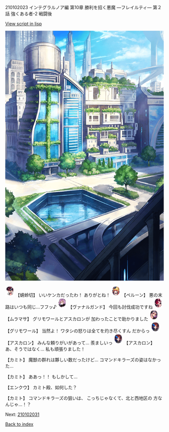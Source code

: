 210102023 インテグラルノア編 第10章 勝利を招く悪魔 ―フレイルティ― 第２話 強くある者-2 戦闘後

[View script in lisp](../scripts/210102023.txt)

![in_city.png](../images/backgrounds/in_city.png)

<img src="../images/units/3302411.png" alt="3302411.png" height="34"/>
【蜻蛉切】
いいケンカだったわ！
ありがとね！

<img src="../images/units/3200811.png" alt="3200811.png" height="34"/>
【ペルーン】
悪の末路はいつも同じ…フフッ♪

<img src="../images/units/5601111.png" alt="5601111.png" height="34"/>
【ヴァナルガンド】
今回も討伐成功ですね

<img src="../images/units/5102511.png" alt="5102511.png" height="34"/>
【ムラマサ】
グリモワールとアスカロンが
加わったことで助かりました

<img src="../images/units/5501711.png" alt="5501711.png" height="34"/>
【グリモワール】
当然よ！
ワタシの怒りは全てを灼き尽くすん
だからっ

<img src="../images/units/5102311.png" alt="5102311.png" height="34"/>
【アスカロン】
みんな頼りがいがあって…
羨ましいっ

<img src="../images/units/5102311.png" alt="5102311.png" height="34"/>
【アスカロン】
あ、そうではなく…
私も頑張りました！

【カミト】
魔獣の群れは夥しい数だったけど…
コマンドキラーズの姿はなかった…

【カミト】
ああっ！！
もしかして…

【エンクウ】
カミト殿、如何した？

【カミト】
コマンドキラーズの狙いは、
こっちじゃなくて、北と西地区の
方なんじゃ…！？

Next: [210102031](210102031.md)

[Back to index](index.md)

